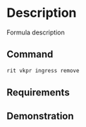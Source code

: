 # Description

Formula description

## Command

```bash
rit vkpr ingress remove
```

## Requirements

## Demonstration
